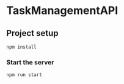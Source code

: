 # TaskManagementAPI

## Project setup
```
npm install
```
### Start the server
```
npm run start
```
